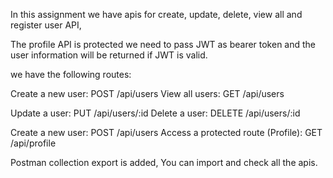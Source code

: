 In this assignment we have apis for create, update, delete, view all and register user API,

The profile API is protected we need to pass JWT as bearer token and the user information will be returned if JWT is valid.

we have the following routes:

Create a new user: POST /api/users
View all users: GET /api/users

Update a user: PUT /api/users/:id
Delete a user: DELETE /api/users/:id

Create a new user: POST /api/users
Access a protected route (Profile): GET /api/profile

Postman collection export is added, You can import and check all the apis.
